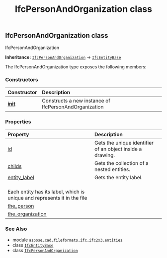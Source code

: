 ﻿---
title: IfcPersonAndOrganization class
second_title: Aspose.CAD for Python via .NET API References
description: 
type: docs
weight: 3500
url: /python-net/aspose.cad.fileformats.ifc.ifc2x3.entities/ifcpersonandorganization/
is_root: false
---

## IfcPersonAndOrganization class

IfcPersonAndOrganization



**Inheritance:** [`IfcPersonAndOrganization`](/cad/python-net/aspose.cad.fileformats.ifc.ifc2x3.entities/ifcpersonandorganization) → 
[`IfcEntityBase`](/cad/python-net/aspose.cad.fileformats.ifc/ifcentitybase)



The IfcPersonAndOrganization type exposes the following members:

### Constructors
| Constructor | Description |
| :- | :- |
| [__init__](/cad/python-net/aspose.cad.fileformats.ifc.ifc2x3.entities/ifcpersonandorganization/__init__/#) | Constructs a new instance of IfcPersonAndOrganization |


### Properties
| Property | Description |
| :- | :- |
| [id](/cad/python-net/aspose.cad.fileformats.ifc.ifc2x3.entities/ifcpersonandorganization/id) | Gets the unique identifier of an object inside a drawing. |
| [childs](/cad/python-net/aspose.cad.fileformats.ifc.ifc2x3.entities/ifcpersonandorganization/childs) | Gets the collection of a nested entities. |
| [entity_label](/cad/python-net/aspose.cad.fileformats.ifc.ifc2x3.entities/ifcpersonandorganization/entity_label) | Gets the entity label.<br/>Each entity has its label, which is unique and represents it in the file |
| [the_person](/cad/python-net/aspose.cad.fileformats.ifc.ifc2x3.entities/ifcpersonandorganization/the_person) |  |
| [the_organization](/cad/python-net/aspose.cad.fileformats.ifc.ifc2x3.entities/ifcpersonandorganization/the_organization) |  |



### See Also
* module [`aspose.cad.fileformats.ifc.ifc2x3.entities`](..)
* class [`IfcEntityBase`](/cad/python-net/aspose.cad.fileformats.ifc/ifcentitybase)
* class [`IfcPersonAndOrganization`](/cad/python-net/aspose.cad.fileformats.ifc.ifc2x3.entities/ifcpersonandorganization)
